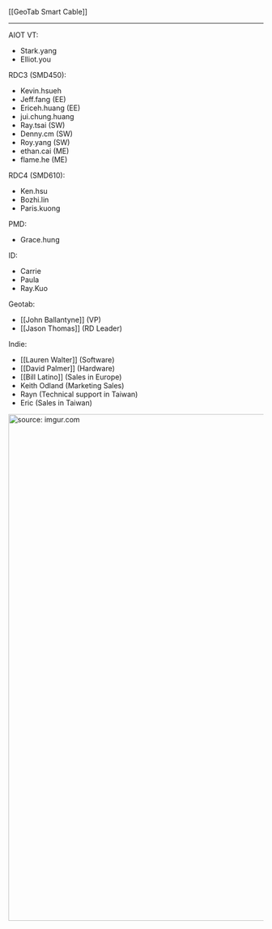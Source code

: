 [[GeoTab Smart Cable]]

---

AIOT VT:
- Stark.yang
- Elliot.you

RDC3 (SMD450):
- Kevin.hsueh
- Jeff.fang (EE)
- Ericeh.huang (EE)
- jui.chung.huang
- Ray.tsai (SW)
- Denny.cm (SW)
- Roy.yang (SW)
- ethan.cai (ME)
- flame.he (ME)

RDC4 (SMD610):
- Ken.hsu
- Bozhi.lin
- Paris.kuong

PMD:
- Grace.hung

ID:
- Carrie
- Paula
- Ray.Kuo


Geotab:
- [[John Ballantyne]] (VP)
- [[Jason Thomas]] (RD Leader)

Indie:
- [[Lauren Walter]] (Software)
- [[David Palmer]] (Hardware)
- [[Bill Latino]] (Sales in Europe)
- Keith Odland (Marketing Sales)
- Rayn (Technical support in Taiwan)
- Eric (Sales in Taiwan)


<a href="https://imgur.com/Lt1OYNa"><img src="https://i.imgur.com/Lt1OYNa.png" title="source: imgur.com" width="1000px" /></a>

